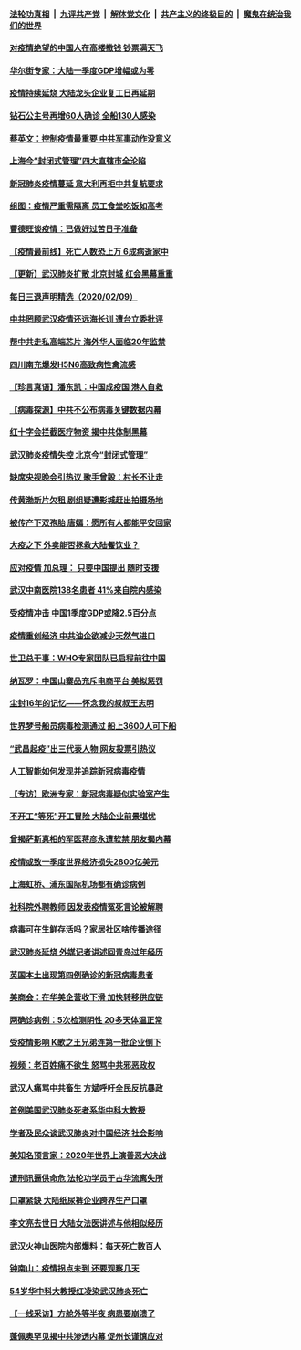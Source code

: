 ####  [法轮功真相](../../../../basic/blob/master/README.md?t=02101713) &nbsp;|&nbsp; [九评共产党](../../../../9ping.md/blob/master/README.md?t=02101713) &nbsp;|&nbsp; [解体党文化](../../../../jtdwh.md/blob/master/README.md?t=02101713)  &nbsp;|&nbsp; [共产主义的终极目的](../../../../gczydzjmd.md/blob/master/README.md?t=02101713) &nbsp;|&nbsp; [魔鬼在统治我们的世界](../../../../mgztzwmdsj.md/blob/master/README.md?t=02101713) 

#### [对疫情绝望的中国人在高楼撒钱 钞票满天飞](../pages/nsc413/n11858110.md?t=02101713) 

#### [华尔街专家：大陆一季度GDP增幅或为零](../pages/nsc413/n11857352.md?t=02101713) 

#### [疫情持续延烧 大陆龙头企业复工日再延期](../pages/nsc413/n11857327.md?t=02101713) 

#### [钻石公主号再增60人确诊 全船130人感染](../pages/nsc413/n11857366.md?t=02101713) 

#### [蔡英文：控制疫情最重要 中共军事动作没意义](../pages/nsc413/n11857748.md?t=02101713) 

#### [上海今“封闭式管理”四大直辖市全沦陷](../pages/nsc413/n11857386.md?t=02101713) 


#### [新冠肺炎疫情蔓延 意大利再拒中共复航要求](../pages/nsc413/n11857200.md?t=02101713) 

#### [组图：疫情严重需隔离 员工食堂吃饭如高考](../pages/nsc413/n11857159.md?t=02101713) 

#### [曹德旺谈疫情：已做好过苦日子准备](../pages/nsc413/n11856788.md?t=02101713) 

#### [【疫情最前线】死亡人数恐上万 6成病逝家中](../pages/nsc413/n11856687.md?t=02101713) 

#### [【更新】武汉肺炎扩散 北京封城 红会黑幕重重](../pages/nsc413/n11801312.md?t=02101713) 

#### [每日三退声明精选（2020/02/09）](../pages/nsc413/n11857295.md?t=02101713) 

#### [中共罔顾武汉疫情还远海长训 遭台立委批评](../pages/nsc413/n11857074.md?t=02101713) 

#### [帮中共走私高端芯片 海外华人面临20年监禁](../pages/nsc413/n11855016.md?t=02101713) 

#### [四川南充爆发H5N6高致病性禽流感](../pages/nsc413/n11857116.md?t=02101713) 

#### [【珍言真语】潘东凯：中国成疫国 港人自救](../pages/nsc413/n11856962.md?t=02101713) 

#### [【病毒探源】中共不公布病毒关键数据内幕](../pages/nsc413/n11856584.md?t=02101713) 

#### [红十字会拦截医疗物资 揭中共体制黑幕](../pages/nsc413/n11856750.md?t=02101713) 

#### [武汉肺炎疫情失控 北京今“封闭式管理”](../pages/nsc413/n11856829.md?t=02101713) 

#### [缺席央视晚会引热议 歌手曾毅：村长不让走](../pages/nsc413/n11856280.md?t=02101713) 

#### [传黄渤新片欠租 剧组疑遭影城赶出拍摄场地](../pages/nsc413/n11856400.md?t=02101713) 

#### [被传产下双孢胎 唐嫣：愿所有人都能平安回家](../pages/nsc413/n11856505.md?t=02101713) 

#### [大疫之下 外卖能否拯救大陆餐饮业？](../pages/nsc413/n11856686.md?t=02101713) 

#### [应对疫情 加总理： 只要中国提出 随时支援](../pages/nsc413/n11856600.md?t=02101713) 

#### [武汉中南医院138名患者 41%来自院内感染](../pages/nsc413/n11856688.md?t=02101713) 

#### [受疫情冲击 中国1季度GDP或降2.5百分点](../pages/nsc413/n11856571.md?t=02101713) 

#### [疫情重创经济 中共油企欲减少天然气进口](../pages/nsc413/n11856437.md?t=02101713) 

#### [世卫总干事：WHO专家团队已启程前往中国](../pages/nsc413/n11856612.md?t=02101713) 

#### [纳瓦罗：中国山寨品充斥电商平台 美拟惩罚](../pages/nsc413/n11856440.md?t=02101713) 

#### [尘封16年的记忆——怀念我的叔叔王志明](../pages/nsc413/n11856459.md?t=02101713) 

#### [世界梦号船员病毒检测通过 船上3600人可下船](../pages/nsc413/n11856520.md?t=02101713) 

#### [“武昌起疫”出三代表人物 网友投票引热议](../pages/nsc413/n11856402.md?t=02101713) 

#### [人工智能如何发现并追踪新冠病毒疫情](../pages/nsc413/n11856398.md?t=02101713) 

#### [【专访】欧洲专家：新冠病毒疑似实验室产生](../pages/nsc413/n11856378.md?t=02101713) 

#### [不开工“等死”开工冒险 大陆企业前景堪忧](../pages/nsc413/n11856312.md?t=02101713) 

#### [曾揭萨斯真相的军医蒋彦永遭软禁 朋友揭内幕](../pages/nsc413/n11856342.md?t=02101713) 

#### [疫情或致一季度世界经济损失2800亿美元](../pages/nsc413/n11855639.md?t=02101713) 

#### [上海虹桥、浦东国际机场都有确诊病例](../pages/nsc413/n11856262.md?t=02101713) 

#### [社科院外聘教师 因发表疫情冤死言论被解聘](../pages/nsc413/n11856129.md?t=02101713) 

#### [病毒可在生鲜存活吗？家居社区啥传播途径](../pages/nsc413/n11856279.md?t=02101713) 

#### [武汉肺炎延烧 外媒记者讲述回青岛过年经历](../pages/nsc413/n11856159.md?t=02101713) 

#### [英国本土出现第四例确诊的新冠病毒患者](../pages/nsc413/n11855930.md?t=02101713) 

#### [美商会：在华美企营收下滑 加快转移供应链](../pages/nsc413/n11855334.md?t=02101713) 

#### [两确诊病例：5次检测阴性 20多天体温正常](../pages/nsc413/n11855576.md?t=02101713) 


#### [受疫情影响 K歌之王兄弟连第一批企业倒下](../pages/nsc413/n11855001.md?t=02101713) 

#### [视频：老百姓痛不欲生 怒骂中共邪恶政权](../pages/nsc413/n11855080.md?t=02101713) 

#### [武汉人痛骂中共畜生 方斌呼吁全民反抗暴政](../pages/nsc413/n11855386.md?t=02101713) 

#### [首例美国武汉肺炎死者系华中科大教授](../pages/nsc413/n11855500.md?t=02101713) 

#### [学者及民众谈武汉肺炎对中国经济 社会影响](../pages/nsc413/n11855475.md?t=02101713) 

#### [美知名预言家：2020年世界上演善恶大决战](../pages/nsc413/n11855418.md?t=02101713) 

#### [遭刑讯逼供命危 法轮功学员于占华流离失所](../pages/nsc413/n11853979.md?t=02101713) 

#### [口罩紧缺 大陆纸尿裤企业跨界生产口罩](../pages/nsc413/n11854879.md?t=02101713) 

#### [李文亮去世日 大陆女法医讲述与他相似经历](../pages/nsc413/n11855213.md?t=02101713) 

#### [武汉火神山医院内部爆料：每天死亡数百人](../pages/nsc413/n11855017.md?t=02101713) 

#### [钟南山：疫情拐点未到 还要观察几天](../pages/nsc413/n11854504.md?t=02101713) 

#### [54岁华中科大教授红凌染武汉肺炎死亡](../pages/nsc413/n11854889.md?t=02101713) 

#### [【一线采访】方舱外等半夜 病患要崩溃了](../pages/nsc413/n11854786.md?t=02101713) 

#### [蓬佩奥罕见揭中共渗透内幕 促州长谨慎应对](../pages/nsc413/n11854685.md?t=02101713) 

